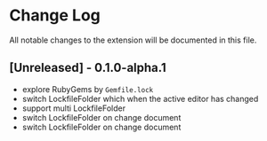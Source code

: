 # Change Log

All notable changes to the extension will be documented in this file.

## [Unreleased] - 0.1.0-alpha.1

- explore RubyGems by `Gemfile.lock`
- switch LockfileFolder which when the active editor has changed
- support multi LockfileFolder
- switch LockfileFolder on change document
- switch LockfileFolder on change document
